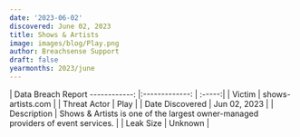 ```yaml
---
date: '2023-06-02'
discovered: June 02, 2023
title: Shows & Artists
image: images/blog/Play.png
author: Breachsense Support
draft: false
yearmonths: 2023/june
---
```



| Data Breach Report
------------:     |:-------------:    | :-----:|
| Victim      | shows-artists.com      | 
| Threat Actor      | Play      | 
| Date Discovered      | Jun 02, 2023      | 
| Description      | Shows & Artists is one of the largest owner-managed providers of event services.      | 
| Leak Size      | Unknown      | 


